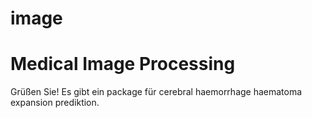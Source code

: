 # image
# Medical Image Processing

Grüßen Sie! Es gibt ein package für cerebral haemorrhage haematoma expansion prediktion.

